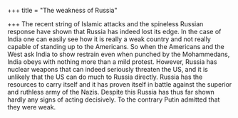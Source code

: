 +++
title = "The weakness of Russia"

+++
The recent string of Islamic attacks and the spineless Russian response
have shown that Russia has indeed lost its edge. In the case of India
one can easily see how it is really a weak country and not really
capable of standing up to the Americans. So when the Americans and the
West ask India to show restrain even when punched by the Mohammedans,
India obeys with nothing more than a mild protest. However, Russia has
nuclear weapons that can indeed seriously threaten the US, and it is
unlikely that the US can do much to Russia directly. Russia has the
resources to carry itself and it has proven itself in battle against the
superior and ruthless army of the Nazis. Despite this Russia has thus
far shown hardly any signs of acting decisively. To the contrary Putin
admitted that they were weak.
